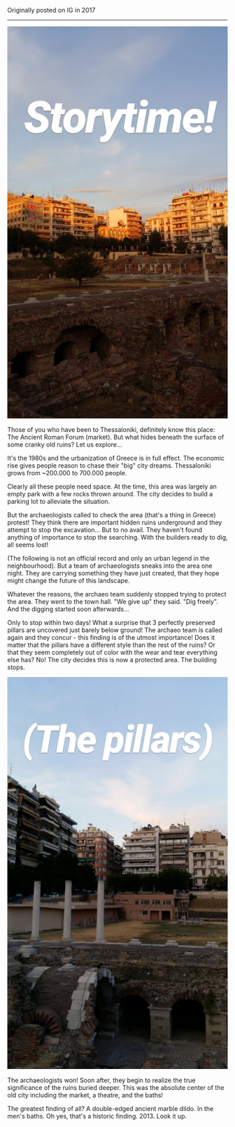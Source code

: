 Originally posted on IG in 2017

---

![insta-storytime-1](../media/insta-storytime-1.png)

Those of you who have been to Thessaloniki, definitely know this place: The Ancient Roman Forum (market). But what hides beneath the surface of some cranky old ruins? Let us explore...

It's the 1980s and the urbanization of Greece is in full effect. The economic rise gives people reason to chase their "big" city dreams. Thessaloniki grows from ~200.000 to 700.000 people.

Clearly all these people need space. At the time, this area was largely an empty park with a few rocks thrown around. The city decides to build a parking lot to alleviate the situation.

But the archaeologists called to check the area (that's a thing in Greece) protest! They think there are important hidden ruins underground and they attempt to stop the excavation... But to no avail. They haven't found anything of importance to stop the searching. With the builders ready to dig, all seems lost! 

(The following is not an official record and only an urban legend in the neighbourhood). But a team of archaeologists sneaks into the area one night. They are carrying something they have just created, that they hope might change the future of this landscape.

Whatever the reasons, the archaeo team suddenly stopped trying to protect the area. They went to the town hall. "We give up" they said. "Dig freely". And the digging started soon afterwards...

Only to stop within two days! What a surprise that 3 perfectly preserved pillars are uncovered just barely below ground! The archaeo team is called again and they concur - this finding is of the utmost importance! Does it matter that the pillars have a different style than the rest of the ruins? Or that they seem completely out of color with the wear and tear everything else has? No! The city decides this is now a protected area. The building stops.
 
![insta-storytime-2](../media/insta-storytime-2.png)

The archaeologists won! Soon after, they begin to realize the true significance of the ruins buried deeper. This was the absolute center of the old city including the market, a theatre, and the baths!

The greatest finding of all? A double-edged ancient marble dildo. In the men's baths. Oh yes, that's a historic finding. 2013. Look it up.
